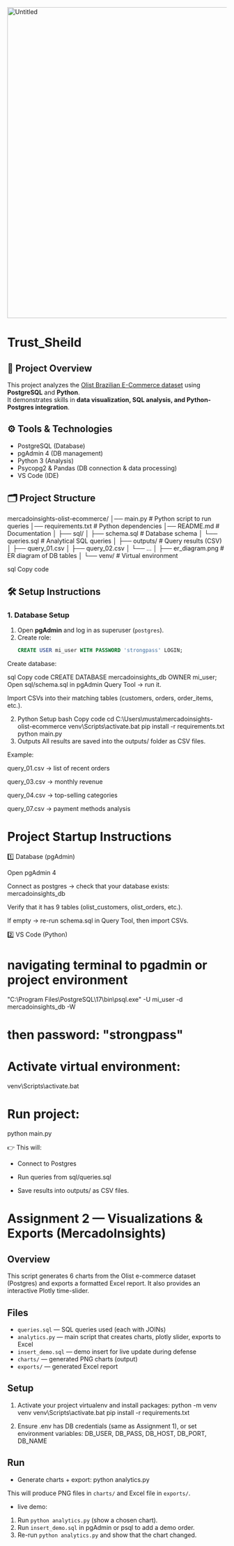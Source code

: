 <img width="1497" height="714" alt="Untitled" src="https://github.com/user-attachments/assets/093be1a2-08fc-45ac-8101-dbd096e6fd53" />


# Trust_Sheild

## 📌 Project Overview
This project analyzes the [Olist Brazilian E-Commerce dataset](https://www.kaggle.com/datasets/olistbr/brazilian-ecommerce) using **PostgreSQL** and **Python**.  
It demonstrates skills in **data visualization, SQL analysis, and Python-Postgres integration**.  

## ⚙️ Tools & Technologies
- PostgreSQL (Database)
- pgAdmin 4 (DB management)
- Python 3 (Analysis)
- Psycopg2 & Pandas (DB connection & data processing)
- VS Code (IDE)

## 🗂️ Project Structure
mercadoinsights-olist-ecommerce/
│── main.py # Python script to run queries
│── requirements.txt # Python dependencies
│── README.md # Documentation
│
├── sql/
│ ├── schema.sql # Database schema
│ └── queries.sql # Analytical SQL queries
│
├── outputs/ # Query results (CSV)
│ ├── query_01.csv
│ ├── query_02.csv
│ └── ...
│
├── er_diagram.png # ER diagram of DB tables
│
└── venv/ # Virtual environment

sql
Copy code

## 🛠️ Setup Instructions

### 1. Database Setup
1. Open **pgAdmin** and log in as superuser (`postgres`).
2. Create role:
   ```sql
   CREATE USER mi_user WITH PASSWORD 'strongpass' LOGIN;
Create database:

sql
Copy code
CREATE DATABASE mercadoinsights_db OWNER mi_user;
Open sql/schema.sql in pgAdmin Query Tool → run it.

Import CSVs into their matching tables (customers, orders, order_items, etc.).

2. Python Setup
bash
Copy code
cd C:\Users\musta\mercadoinsights-olist-ecommerce
venv\Scripts\activate.bat
pip install -r requirements.txt
python main.py
3. Outputs
All results are saved into the outputs/ folder as CSV files.

Example:

query_01.csv → list of recent orders

query_03.csv → monthly revenue

query_04.csv → top-selling categories

query_07.csv → payment methods analysis


# Project Startup Instructions

1️⃣ Database (pgAdmin)

Open pgAdmin 4

Connect as postgres → check that your database exists: mercadoinsights_db

Verify that it has 9 tables (olist_customers, olist_orders, etc.).

If empty → re-run schema.sql in Query Tool, then import CSVs.

2️⃣ VS Code (Python)

# navigating terminal to pgadmin or project environment
"C:\Program Files\PostgreSQL\17\bin\psql.exe" -U mi_user -d mercadoinsights_db -W
# then password: "strongpass"


# Activate virtual environment:

venv\Scripts\activate.bat


# Run project:

python main.py


👉 This will:

* Connect to Postgres

* Run queries from sql/queries.sql

* Save results into outputs/ as CSV files.

# Assignment 2 — Visualizations & Exports (MercadoInsights)

## Overview
This script generates 6 charts from the Olist e-commerce dataset (Postgres) and exports a formatted Excel report. It also provides an interactive Plotly time-slider.

## Files
- `queries.sql` — SQL queries used (each with JOINs)
- `analytics.py` — main script that creates charts, plotly slider, exports to Excel
- `insert_demo.sql` — demo insert for live update during defense
- `charts/` — generated PNG charts (output)
- `exports/` — generated Excel report

## Setup
1. Activate your project virtualenv and install packages:
python -m venv venv
venv\Scripts\activate.bat
pip install -r requirements.txt

1. Ensure .env has DB credentials (same as Assignment 1), or set environment variables:
DB_USER, DB_PASS, DB_HOST, DB_PORT, DB_NAME

## Run
- Generate charts + export:
python analytics.py

This will produce PNG files in `charts/` and Excel file in `exports/`.

- live demo:
1. Run `python analytics.py` (show a chosen chart).
2. Run `insert_demo.sql` in pgAdmin or psql to add a demo order.
3. Re-run `python analytics.py` and show that the chart changed.







